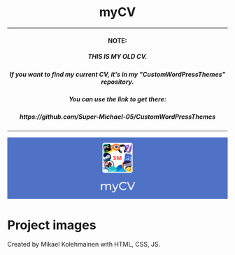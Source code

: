<h1 align="center">myCV</h1>
<hr size="10" width="100%" color="black">
<h4 align="center">
  NOTE:
</h4>
<h5 align="center">
  THIS IS MY OLD CV.
</h5>
<h5 align="center">
  If you want to find my current CV, it's in my "CustomWordPressThemes" repository.
</h5>
<h5 align="center">
  You can use the link to get there:  
</h5>
<h5 align="center">
  https://github.com/Super-Michael-05/CustomWordPressThemes
</h5>
<hr size="10" width="100%" color="black">

![Banner](https://raw.githubusercontent.com/Super-Michael-05/myCV/master/README_assets/banner.png)

<h1 align="left">Project images</h1>

Created by Mikael Kolehmainen with HTML, CSS, JS.
